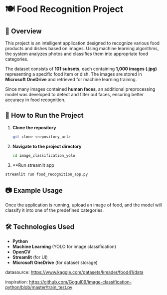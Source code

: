 # 🍽️ Food Recognition Project

## 📌 Overview
This project is an intelligent application designed to recognize various food products and dishes based on images. Using machine learning algorithms, the system analyzes photos and classifies them into appropriate food categories.

The dataset consists of **101 subsets**, each containing **1,000 images (.jpg)** representing a specific food item or dish. The images are stored in **Microsoft OneDrive** and retrieved for machine learning training.  

Since many images contained **human faces**, an additional preprocessing model was developed to detect and filter out faces, ensuring better accuracy in food recognition.  

## 🚀 How to Run the Project
1. **Clone the repository**  
   ```bash
   git clone <repository_url>

2. **Navigate to the project directory**  
   ```bash
   cd image_classification_yolo

3. **Run streamlit app
  ```bash
  streamlit run food_recognition_app.py
   ```

## 📷 Example Usage
Once the application is running, upload an image of food, and the model will classify it into one of the predefined categories.

## 🛠 Technologies Used
- **Python**
- **Machine Learning** (YOLO for image classification)
- **OpenCV**
- **Streamlit** (for UI)
- **Microsoft OneDrive** (for dataset storage)

datasource:
https://www.kaggle.com/datasets/kmader/food41/data

inspiration:
https://github.com/Gogul09/image-classification-python/blob/master/train_test.py
